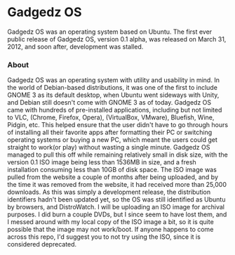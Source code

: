 Gadgedz OS
=========

Gadgedz OS was an operating system based on Ubuntu. The first ever public release of Gadgedz OS, version 0.1 alpha, was released on March 31, 2012, and soon after, development was stalled. 

### About

Gadgedz OS was an operating system with utility and usability in mind. In the world of Debian-based distributions, it was one of the first to include GNOME 3 as its default desktop, when Ubuntu went sideways with Unity, and Debian still doesn't come with GNOME 3 as of today. Gadgedz OS came with hundreds of pre-installed applications, including but not limited to VLC, (Chrome, Firefox, Opera), (VirtualBox, VMware), Bluefish, Wine, Pidgin, etc. This helped ensure that the user didn't have to go through hours of installing all their favorite apps after formatting their PC or switching operating systems or buying a new PC, which meant the users could get straight to work(or play) without wasting a single minute. Gadgedz OS managed to pull this off while remaining relatively small in disk size, with the version 0.1 ISO image being less than 1536MB in size, and a fresh installation consuming less than 10GB of disk space. The ISO image was pulled from the website a couple of months after being uploaded, and by the time it was removed from the website, it had received more than 25,000 downloads. As this was simply a development release, the distribution identifiers hadn't been updated yet, so the OS was still identified as Ubuntu by browsers, and DistroWatch. I will be uploading an ISO image for archival purposes. I did burn a couple DVDs, but I since seem to have lost them, and I messed around with my local copy of the ISO image a bit, so it is quite possible that the image may not work/boot. If anyone happens to come across this repo, I'd suggest you to not try using the ISO, since it is considered deprecated.
